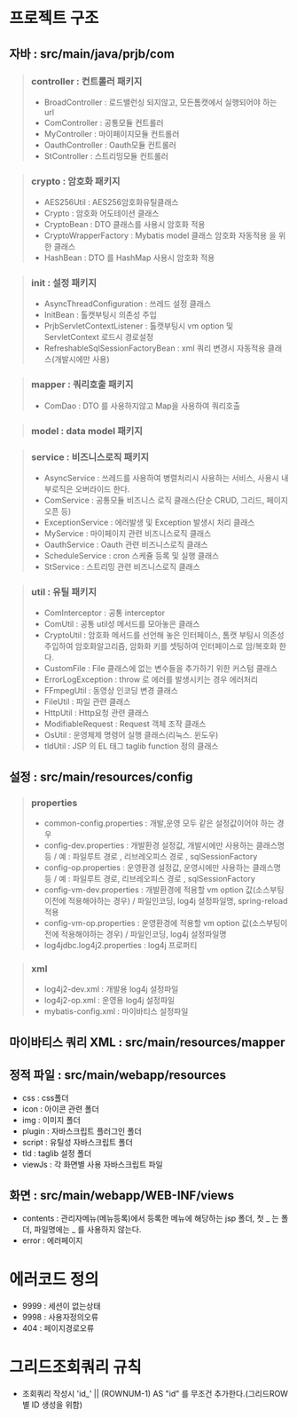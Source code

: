 # 프로젝트 구조
## 자바 : src/main/java/prjb/com
> ### controller : 컨트롤러 패키지
> * BroadController : 로드밸런싱 되지않고, 모든톰캣에서 실행되어야 하는 url
> * ComController : 공통모듈 컨트롤러 
> * MyController : 마이페이지모듈 컨트롤러
> * OauthController : Oauth모듈 컨트롤러
> * StController : 스트리밍모듈 컨트롤러

> ### crypto : 암호화 패키지
> * AES256Util : AES256암호화유틸클래스
> * Crypto : 암호화 어도테이션 클래스
> * CryptoBean : DTO 클래스를 사용시 암호화 적용
> * CryptoWrapperFactory : Mybatis model 클래스 암호화 자동적용 을 위한 클래스
> * HashBean : DTO 를 HashMap 사용시 암호화 적용 

> ### init : 설정 패키지
> * AsyncThreadConfiguration : 쓰레드 설정 클래스
> * InitBean : 톨캣부팅시 의존성 주입
> * PrjbServletContextListener : 톨캣부팅시 vm option 및 ServletContext 로드시 경로설정
> * RefreshableSqlSessionFactoryBean : xml 쿼리 변경시 자동적용 클래스(개발시에만 사용)

> ### mapper : 쿼리호출 패키지
> * ComDao : DTO 를 사용하지않고 Map을 사용하여 쿼리호출 

> ### model : data model 패키지

> ### service : 비즈니스로직 패키지
> * AsyncService : 쓰레드를 사용하여 병렬처리시 사용하는 서비스, 사용시 내부로직은 오버라이드 한다.
> * ComService : 공통모듈 비즈니스 로직 클래스(단순 CRUD, 그리드, 페이지 오픈 등)
> * ExceptionService : 에러발생 및 Exception 발생시 처리 클래스
> * MyService : 마이페이지 관련 비즈니스로직 클래스
> * OauthService : Oauth 관련 비즈니스로직 클래스
> * ScheduleService : cron 스케쥴 등록 및 실행 클래스
> * StService : 스트리밍 관련 비즈니스로직 클래스

> ### util : 유틸 패키지
> * ComInterceptor : 공통 interceptor
> * ComUtil : 공통 util성 메서드를 모아놓은 클래스
> * CryptoUtil : 암호화 메서드를 선언해 놓은 인터페이스, 톰캣 부팅시 의존성주입하여 암호화알고리즘, 암화화 키를 셋팅하여 인터페이스로 암/복호화 한다.
> * CustomFile : File 클래스에 없는 변수들을 추가하기 위한 커스텀 클래스
> * ErrorLogException : throw 로 에러를 발생시키는 경우 에러처리
> * FFmpegUtil : 동영상 인코딩 변경 클래스
> * FileUtil : 파일 관련 클래스
> * HttpUtil : Http요청 관련 클래스
> * ModifiableRequest : Request 객체 조작 클래스
> * OsUtil : 운영체제 명령어 실행 클래스(리눅스. 윈도우)
> * tldUtil : JSP 의 EL 태그 taglib function 정의 클래스

## 설정 : src/main/resources/config
> ### properties
> * common-config.properties : 개발,운영 모두 같은 설정값이어야 하는 경우
> * config-dev.properties : 개발환경 설정값, 개발시에만 사용하는 클래스명 등 / 예 : 파일루트 경로 , 리브레오피스 경로 , sqlSessionFactory
> * config-op.properties : 운영환경 설정값, 운영시에만 사용하는 클래스명 등 / 예 : 파일루트 경로, 리브레오피스 경로 , sqlSessionFactory
> * config-vm-dev.properties : 개발환경에 적용할 vm option 값(소스부팅이전에 적용해야하는 경우) / 파일인코딩, log4j 설정파일명, spring-reload 적용
> * config-vm-op.properties : 운영환경에 적용할 vm option 값(소스부팅이전에 적용해야하는 경우) / 파일인코딩, log4j 설정파일명
> * log4jdbc.log4j2.properties : log4j 프로퍼티

> ### xml
> * log4j2-dev.xml : 개발용 log4j 설정파일
> * log4j2-op.xml : 운영용 log4j 설정파일
> * mybatis-config.xml : 마이바티스 설정파일
		
## 마이바티스 쿼리 XML : src/main/resources/mapper
	
## 정적 파일 : src/main/webapp/resources
* css : css폴더
* icon : 아이콘 관련 폴더
* img : 이미지 폴더
* plugin : 자바스크립트 플러그인 폴더
* script : 유틸성 자바스크립트 폴더
* tld : taglib 설정 폴더
* viewJs : 각 화면별 사용 자바스크립트 파일
	
## 화면 : src/main/webapp/WEB-INF/views
* contents : 관리자메뉴(메뉴등록)에서 등록한 메뉴에 해당하는 jsp 폴더, 첫 _ 는 폴더, 파일명에는 _ 를 사용하지 않는다. 
* error : 에러페이지
	
# 에러코드 정의
* 9999 : 세션이 없는상태
* 9998 : 사용자정의오류
* 404 : 페이지경로오류

# 그리드조회쿼리 규칙
* 조회쿼리 작성시 'id_' || (ROWNUM-1) AS "id" 를 무조건 추가한다.(그리드ROW별 ID 생성을 위함)
